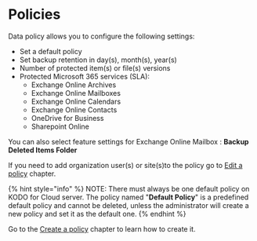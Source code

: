 # Policies

Data policy allows you to configure the following settings:

* Set a default policy
* Set backup retention in day\(s\), month\(s\), year\(s\)
* Number of protected item\(s\) or file\(s\) versions 
* Protected Microsoft 365 services \(SLA\):
  * Exchange Online Archives
  * Exchange Online Mailboxes
  * Exchange Online Calendars
  * Exchange Online Contacts
  * OneDrive for Business
  * Sharepoint Online

You can also select feature settings for Exchange Online Mailbox : **Backup Deleted Items Folder**

If you need to add organization user\(s\) or site\(s\)to the policy go to [Edit a policy]() chapter.    

{% hint style="info" %}
NOTE: There must always be one default policy on KODO for Cloud server. The policy named "**Default Policy**" is a predefined default policy and cannot be deleted, unless the administrator will create a new policy and set it as the default one.
{% endhint %}

Go to the [Create a policy]() chapter to learn how to create it.

